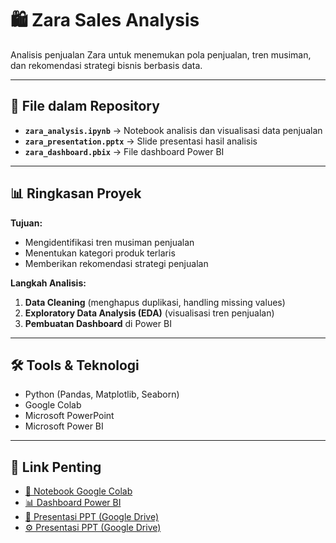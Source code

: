 # 🛍️ Zara Sales Analysis

Analisis penjualan Zara untuk menemukan pola penjualan, tren musiman, dan rekomendasi strategi bisnis berbasis data.

---

## 📂 File dalam Repository
- **`zara_analysis.ipynb`** → Notebook analisis dan visualisasi data penjualan
- **`zara_presentation.pptx`** → Slide presentasi hasil analisis
- **`zara_dashboard.pbix`** → File dashboard Power BI

---

## 📊 Ringkasan Proyek
**Tujuan:**  
- Mengidentifikasi tren musiman penjualan
- Menentukan kategori produk terlaris
- Memberikan rekomendasi strategi penjualan

**Langkah Analisis:**  
1. **Data Cleaning** (menghapus duplikasi, handling missing values)
2. **Exploratory Data Analysis (EDA)** (visualisasi tren penjualan)
3. **Pembuatan Dashboard** di Power BI

---

## 🛠 Tools & Teknologi
- Python (Pandas, Matplotlib, Seaborn)
- Google Colab
- Microsoft PowerPoint
- Microsoft Power BI

---

## 📎 Link Penting
- [📓 Notebook Google Colab](https://drive.google.com/file/d/1tYLBZqVMCeGyOYGf0Azoym9GpjvYGIEi/view?usp=sharing)
- [📊 Dashboard Power BI](https://drive.google.com/file/d/12lkGD76fvh6fw3is-P7wpJ-Hv2okCMF9/view?usp=sharing)
- [📑 Presentasi PPT (Google Drive)](https://docs.google.com/presentation/d/1oBsfSMgBO5Za3-uC_wCgjt_NPavBIRFl/edit?usp=sharing&ouid=117389827052193107361&rtpof=true&sd=true)
- [⚙ Presentasi PPT (Google Drive)](https://zara-sales-analysis-9h7nvh6zmejmu2qejwfmxm.streamlit.app/#zara-sales-analysis-dashboard)




